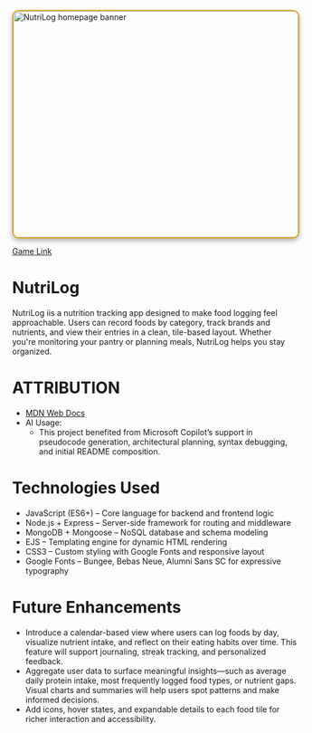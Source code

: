 <img src="https://images.unsplash.com/photo-1466637574441-749b8f19452f?q=80&w=880&auto=format&fit=crop&ixlib=rb-4.1.0&ixid=M3wxMjA3fDB8MHxwaG90by1wYWdlfHx8fGVufDB8fHx8fA%3D%3D" alt="NutriLog homepage banner" width="100%" height= "400" style ="border: 2px solid #daa520; border-radius: 12px; box-shadow: 0 4px 8px rgba(0, 0, 0, 0.3)"
/>

[Game Link](https://nutrilog1-879b919beb11.herokuapp.com)

# NutriLog
 NutriLog iis a nutrition tracking app designed to make food logging feel approachable. Users can record foods by category, track brands and nutrients, and view their entries in a clean, tile-based layout. Whether you're monitoring your pantry or planning meals, NutriLog helps you stay organized.

 # ATTRIBUTION
* [MDN Web Docs](https://developer.mozilla.org/en-US/docs/Web/JavaScript)
* AI Usage:
    * This project benefited from Microsoft Copilot’s support in pseudocode generation, architectural planning, syntax debugging, and initial README composition.

# Technologies Used
* JavaScript (ES6+) – Core language for backend and frontend logic
* Node.js + Express – Server-side framework for routing and middleware
* MongoDB + Mongoose – NoSQL database and schema modeling
* EJS – Templating engine for dynamic HTML rendering
* CSS3 – Custom styling with Google Fonts and responsive layout
* Google Fonts – Bungee, Bebas Neue, Alumni Sans SC for expressive typography

# Future Enhancements
* Introduce a calendar-based view where users can log foods by day, visualize nutrient intake, and reflect on their eating habits over time. This feature will support journaling, streak tracking, and personalized feedback.
* Aggregate user data to surface meaningful insights—such as average daily protein intake, most frequently logged food types, or nutrient gaps. Visual charts and summaries will help users spot patterns and make informed decisions.
* Add icons, hover states, and expandable details to each food tile for richer interaction and accessibility.